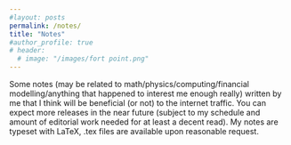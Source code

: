 ```yaml
---
#layout: posts
permalink: /notes/
title: "Notes"
#author_profile: true
# header:
  # image: "/images/fort point.png"
---
```


Some notes (may be related to math/physics/computing/financial modelling/anything that happened to interest me enough really) written by me that I think will be beneficial (or not) to the internet traffic. You can expect more releases in the near future (subject to my schedule and amount of editorial work needed for at least a decent read). My notes are typeset with LaTeX, .tex files are available upon reasonable request.